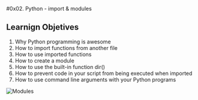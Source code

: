 #0x02. Python - import & modules

## Learnign Objetives

1. Why Python programming is awesome
2. How to import functions from another file
3. How to use imported functions
4. How to create a module
5. How to use the built-in function dir()
6. How to prevent code in your script from being executed when imported
6. How to use command line arguments with your Python programs

![Modules](https://robocrop.realpython.net/?url=https%3A//files.realpython.com/media/Python-Modules-and-Packages-An-Introduction_Watermarked.20936240a94d.jpg&w=960&sig=d34628be7babf90af6a18d8ae81b6e9a03bce970)
